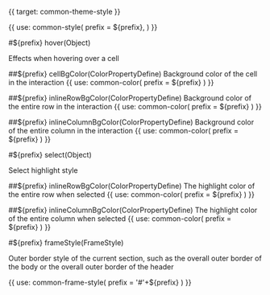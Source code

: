 {{ target: common-theme-style }}

{{ use: common-style(
  prefix = ${prefix},
) }}

#${prefix} hover(Object)

Effects when hovering over a cell

##${prefix} cellBgColor(ColorPropertyDefine)
Background color of the cell in the interaction
{{ use: common-color(
  prefix = ${prefix}
  ) }}

##${prefix} inlineRowBgColor(ColorPropertyDefine)
Background color of the entire row in the interaction
{{ use: common-color(
  prefix = ${prefix}
  ) }}

##${prefix} inlineColumnBgColor(ColorPropertyDefine)
Background color of the entire column in the interaction
{{ use: common-color(
  prefix = ${prefix}
  ) }}

#${prefix} select(Object)

Select highlight style

##${prefix} inlineRowBgColor(ColorPropertyDefine)
The highlight color of the entire row when selected
{{ use: common-color(
prefix = ${prefix}
) }}

##${prefix} inlineColumnBgColor(ColorPropertyDefine)
The highlight color of the entire column when selected
{{ use: common-color(
prefix = ${prefix}
) }}

#${prefix} frameStyle(FrameStyle)

Outer border style of the current section, such as the overall outer border of the body or the overall outer border of the header

{{ use: common-frame-style(
  prefix = '#'+${prefix}
  ) }}
